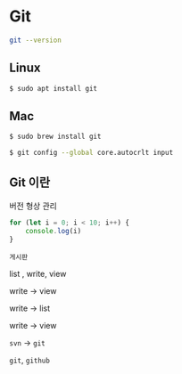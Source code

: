 # Git

```sh
git --version
```

## Linux

```sh
$ sudo apt install git
```

## Mac

```sh
$ sudo brew install git
```

```sh
$ git config --global core.autocrlt input
```

## Git 이란

버전 형상 관리

```js
for (let i = 0; i < 10; i++) {
    console.log(i)
}
```

`게시판`

list , write, view

write -> view

write -> list

write -> view

`svn` -> `git`

`git`, `github`
